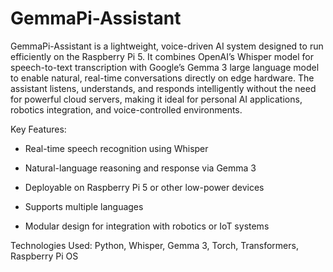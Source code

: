 # GemmaPi-Assistant
GemmaPi-Assistant is a lightweight, voice-driven AI system designed to run efficiently on the Raspberry Pi 5. It combines OpenAI’s Whisper model for speech-to-text transcription with Google’s Gemma 3 large language model to enable natural, real-time conversations directly on edge hardware. The assistant listens, understands, and responds intelligently without the need for powerful cloud servers, making it ideal for personal AI applications, robotics integration, and voice-controlled environments.

Key Features:

* Real-time speech recognition using Whisper

* Natural-language reasoning and response via Gemma 3

* Deployable on Raspberry Pi 5 or other low-power devices

* Supports multiple languages

* Modular design for integration with robotics or IoT systems

Technologies Used:
Python, Whisper, Gemma 3, Torch, Transformers, Raspberry Pi OS
